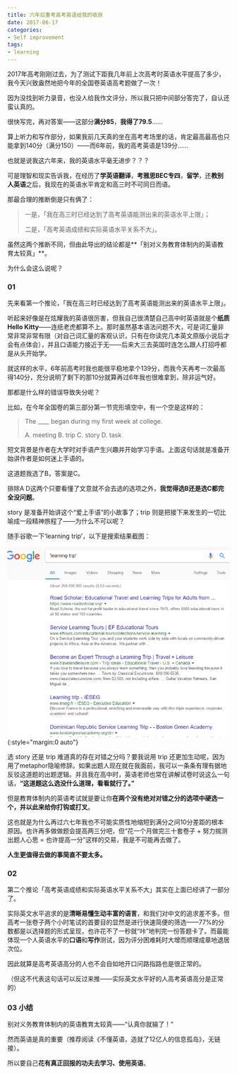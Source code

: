 ```yaml
---
title: 六年后重考高考英语给我的收获
date: 2017-06-17
categories: 
- Self improvement
tags:
- learning
---
```


2017年高考刚刚过去，为了测试下距我几年前上次高考时英语水平提高了多少，我今天兴致盎然地把今年的全国卷英语高考题做了一次！

因为没找到听力录音，也没人给我作文评分，所以我只把中间部分答完了，自认还蛮认真的。

很快写完，再对答案——这部分**满分85**，**我得了79.5**……

算上听力和写作部分，如果我前几天真的坐在高考考场里的话，肯定最高最高也只能拿到140分（满分150）——而6年前，我的高考英语是139分……

也就是说我这六年来，我的英语水平毫无进步？？？

可是理智和现实告诉我，在经历了**学英语翻译**，**考雅思BEC专四**，**留学**，还**教别人英语**之后，我现在的英语水平肯定和高三时不可同日而语。

那最合理的推断倒是只有俩了：

> 一是，「我在高三时已经达到了高考英语能测出来的英语水平上限」；
>
> 二是，「高考英语成绩和实际英语水平关系不大」。

虽然这两个推断不同，但由此导出的结论都是**「别对义务教育体制内的英语教育太较真」**。

为什么会这么说呢？



### 01

先来看第一个推论，「我在高三时已经达到了高考英语能测出来的英语水平上限」。

听起来好像是在炫耀我的英语很厉害，但我自己很清楚自己高中时英语就是个**纸质Hello Kitty**——连纸老虎都算不上。那时虽然基本语法问题不大，可是词汇量非常非常非常有限（对自己词汇量的客观认识，只有在你读完几本英文原版小说后才会有点体会），并且口语能力接近于无——后来大三去英国时连怎么跟人打招呼都是从头开始学。

就这样的水平，6年前高考时我也能很平稳地拿个139分，而我今天再考一次最高得140分，充分说明了剩下的那10分就算再过6年我也很难拿到，除非运气好。



那都是什么样的错误导致失分呢？

比如，在今年全国卷的第三部分第一节完形填空中，有一个空是这样的：

> The ____ began during my first week at college.
>
> A. meeting   B. trip   C. story   D. task

短文背景是作者在大学时对手语产生兴趣并开始学习手语。上面这句话就是准备开始讲作者是如何迷上手语的。

这道题我选了B，答案是C。

排除A D这两个只要看懂了文意就不会去选的选项之外，**我觉得选B还是选C都完全没问题**。

story 是准备开始讲这个“爱上手语”的小故事了；trip 则是把接下来发生的一切比喻成一段精神旅程了——为什么不可以呢？

随手谷歌一下‘learning trip’，以下是搜索结果截图：



![](/assets/images/search-results.png){:style="margin:0 auto"}



选 story 还是 trip 难道真的存在对错之分吗？要我说用 trip 还更加生动呢，因为用了metaphor隐喻修辞。如果出题人现在就在我面前，我可以一条条有理有据地反驳这道题的出题逻辑。并且我在高中时，英语老师也常在讲解试卷时说这么一句话，**“这道题这么选没什么道理，看看就行了。”**

但是教育体制内的英语考试就是要让你**在两个没有绝对对错之分的选项中硬选一个，并以此来给你打钩或打叉**。

这也就是为什么再过六七年我也不可能实质性地缩短到满分之间10分差距的根本原因。也许再多做做题会提高两三分吧，但“花一个月做完三十套卷子 + 努力揣测出题人心思 = 也许提高一分”这样的交易，我是不可能再去做了。

**人生更值得去做的事简直不要太多。**



### 02

第二个推论「高考英语成绩和实际英语水平关系不大」其实在上面已经讲了一部分了。

实际英文水平追求的是**清晰易懂生动丰富的语言**，和我们对中文的追求差不多。但高考一张卷子两个小时笔试的首要目的显然是进行快速简便的筛选——77%的分数都是以选择题的形式呈现，也许花不了一秒就“咔”地判完一份答题卡了。而最能体现一个人英语水平的**口语**和**写作**测试，因为评分困难耗时大增而顺理成章地退居次位。

因此就算是高考英语高分的人也不会自如地开口问路指路也是很正常的。

（但这不代表这句话可以反过来推——实际英文水平好的人高考英语高分是正常的）



### 03 小结

别对义务教育体制内的英语教育太较真——“认真你就输了！”

然而英语是真的重要（推荐阅读《不懂英语，造就了12亿人的信息孤岛》，无链接）。

所以要自己**花有真正回报的功夫去学习、使用英语**。
